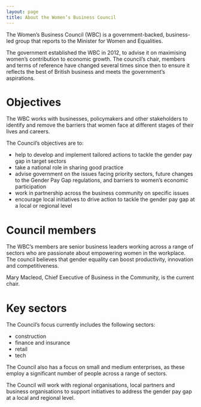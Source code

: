 ```yaml
---
layout: page
title: About the Women’s Business Council
---
```


The Women’s Business Council (WBC) is a government-backed, business-led group that reports to the Minister for Women and Equalities.

The government established the WBC in 2012, to advise it on maximising women’s contribution to economic growth. The council’s chair, members and terms of reference have changed several times since then to ensure it reflects the best of British business and meets the government’s aspirations.
 
# Objectives
 
The WBC works with businesses, policymakers and other stakeholders to identify and remove the barriers that women face at different stages of their lives and careers.

The Council’s objectives are to:

* help to develop and implement tailored actions to tackle the gender pay gap in target sectors
* take a national role in sharing good practice
* advise government on the issues facing priority sectors, future changes to the Gender Pay Gap regulations, and barriers to women’s economic participation
* work in partnership across the business community on specific issues
* encourage local initiatives to drive action to tackle the gender pay gap at a local or regional level

# Council members

The WBC’s members are senior business leaders working across a range of sectors who are passionate about empowering women in the workplace. The council believes that gender equality can boost productivity, innovation and competitiveness.

Mary Macleod, Chief Executive of Business in the Community, is the current chair.

# Key sectors

The Council’s focus currently includes the following sectors:

* construction
* finance and insurance
* retail
* tech

The Council also has a focus on small and medium enterprises, as these employ a significant number of people across a range of sectors.

The Council will work with regional organisations, local partners and business organisations to support initiatives to address the gender pay gap at a local and regional level.

